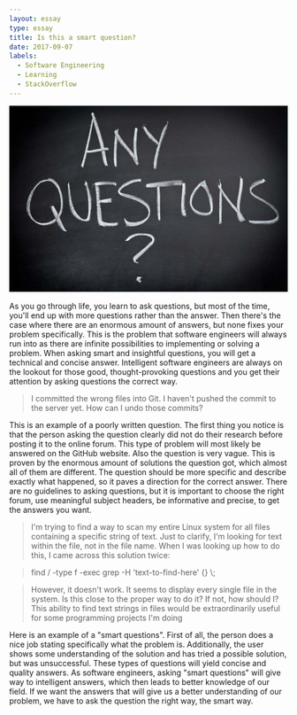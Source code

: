 ```yaml
---
layout: essay
type: essay
title: Is this a smart question?
date: 2017-09-07
labels:
  - Software Engineering
  - Learning
  - StackOverflow
---
```


<img class="ui large right floated rounded image" src="../images/questions.jpg">

As you go through life, you learn to ask questions, but most of the time, you'll end up with more questions rather than the answer. Then there's the case where there are an enormous amount of answers, but none fixes your problem specifically. This is the problem that software engineers will always run into as there are infinite possibilities to implementing or solving a problem. When asking smart and insightful questions, you will get a technical and concise answer. Intelligent software engineers are always on the lookout for those good, thought-provoking questions and you get their attention by asking questions the correct way.

<blockquote>I committed the wrong files into Git. I haven't pushed the commit to the server yet. How can I undo those commits?</blockquote>
  
This is an example of a poorly written question. The first thing you notice is that the person asking the question clearly did not do their research before posting it to the online forum. This type of problem will most likely be answered on the GitHub website. Also the question is very vague. This is proven by the enormous amount of solutions the question got, which almost all of them are different. The question should be more specific and describe exactly what happened, so it paves a direction for the correct answer. There are no guidelines to asking questions, but it is important to choose the right forum, use meaningful subject headers, be informative and precise, to get the answers you want. 

<blockquote>I'm trying to find a way to scan my entire Linux system for all files containing a specific string of text. Just to clarify, I'm looking for text within the file, not in the file name.
When I was looking up how to do this, I came across this solution twice:</blockquote>
<blockquote>find / -type f -exec grep -H 'text-to-find-here' {} \;</blockquote>
<blockquote>However, it doesn't work. It seems to display every single file in the system.
Is this close to the proper way to do it? If not, how should I? This ability to find text strings in files would be extraordinarily useful for some programming projects I'm doing</blockquote>

Here is an example of a "smart questions". First of all, the person does a nice job stating specifically what the problem is. Additionally, the user shows some understanding of the solution and has tried a possible solution, but was unsuccessful. These types of questions will yield concise and quality answers. As software engineers, asking "smart questions" will give way to intelligent answers, which then leads to better knowledge of our field. If we want the answers that will give us a better understanding of our problem, we have to ask the question the right way, the smart way. 
